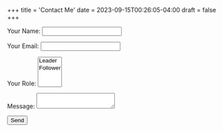 +++
title = 'Contact Me'
date = 2023-09-15T00:26:05-04:00
draft = false
+++
<!DOCTYPE HTML>
<html>
    <form name="contact" method="POST" data-netlify="true">
    <p>
        <label>Your Name: <input type="text" name="name" /></label>
    </p>
    <p>
        <label>Your Email: <input type="email" name="email" /></label>
    </p>
    <p>
        <label>Your Role: <select name="role[]" multiple>
        <option value="leader">Leader</option>
        <option value="follower">Follower</option>
        </select></label>
    </p>
    <p>
        <label>Message: <textarea name="message"></textarea></label>
    </p>
    <p>
        <button type="submit">Send</button>
    </p>
    </form>
</html>